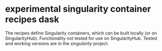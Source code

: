 # experimental singularity container recipes dask

The recipes define Singularity containers, which can be built locally (or on SingularityHub). Functionality not tested for use on SingularityHub. Tested and working versions are in the _singularity_ project. 
